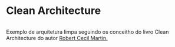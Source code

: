 # Clean Architecture

<img src="" ></img>

Exemplo de arquitetura limpa seguindo os conceitho do livro Clean Architecture do autor <a href="https://en.wikipedia.org/wiki/Robert_C._Martin"> Robert Cecil Martin.

